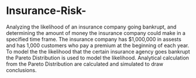 # Insurance-Risk-
Analyzing the likelihood of an insurance company going bankrupt, and determining the amount of money the insurance company could make in a specified time frame. The insurance company has $1,000,000 in assests and has 1,000 customers who pay a premium at the beginning of each year.  To model the the likelihood that the certain insurance agency goes bankrupt the Pareto Distribution is used to model the likelihood. Analytical calculation from the Pareto Distribution are calculated and simulated to draw conclusions. 
